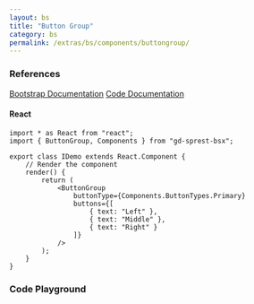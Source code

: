 ```yaml
---
layout: bs
title: "Button Group"
category: bs
permalink: /extras/bs/components/buttongroup/
---
```


### References

<div class="bs">
    <div class="list-group">
        <a class="list-group-item list-group-item-action" href="https://getbootstrap.com/docs/4.4/components/button-group">Bootstrap Documentation</a>
        <a class="list-group-item list-group-item-action" href="/docs/sprest-bs/modules/_components_buttongroup_d_.html">Code Documentation</a>
    </div>
</div>

#### React

```tsx
import * as React from "react";
import { ButtonGroup, Components } from "gd-sprest-bsx";

export class IDemo extends React.Component {
    // Render the component
    render() {
        return (
            <ButtonGroup
                buttonType={Components.ButtonTypes.Primary}
                buttons={[
                    { text: "Left" },
                    { text: "Middle" },
                    { text: "Right" }
                ]}
            />
        );
    }
}
```

### Code Playground

<div id="playground" class="bs"></div>
<script type="text/javascript">
    // Wait for the page to load
    window.addEventListener("load", function() {
        // Create the code editor
        var editor = CodeEditor(document.getElementById("playground"), true, [
            '// Create the button group',
            'Components.ButtonGroup({',
            '\tel: app,',
            '\tbuttonType: Components.ButtonTypes.Primary,',
            '\tbuttons: [',
            '\t\t{ text: "Left" },',
            '\t\t{ text: "Middle" },',
            '\t\t{ text: "Right" }',
            '\t]',
            '});'
        ].join('\n'));
    });
</script>